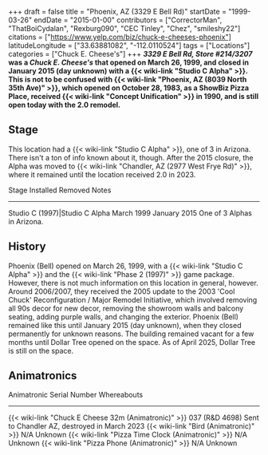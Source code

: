 +++
draft = false
title = "Phoenix, AZ (3329 E Bell Rd)"
startDate = "1999-03-26"
endDate = "2015-01-00"
contributors = ["CorrectorMan", "ThatBoiCydalan", "Rexburg090", "CEC Tinley", "Chez", "smileshy22"]
citations = ["https://www.yelp.com/biz/chuck-e-cheeses-phoenix"]
latitudeLongitude = ["33.63881082", "-112.0110524"]
tags = ["Locations"]
categories = ["Chuck E. Cheese's"]
+++
***3329 E Bell Rd, Store #214/3207* was a *Chuck E. Cheese's* that opened on March 26, 1999, and closed in January 2015 (day unknown) with a {{< wiki-link "Studio C Alpha" >}}.
This is not to be confused with {{< wiki-link "Phoenix, AZ (8039 North 35th Ave)" >}}, which opened on October 28, 1983, as a ShowBiz Pizza Place, received {{< wiki-link "Concept Unification" >}} in 1990, and is still open today with the 2.0 remodel.**

## Stage

This location had a {{< wiki-link "Studio C Alpha" >}}, one of 3 in Arizona. There isn't a ton of info known about it, though. After the 2015 closure, the Alpha was moved to {{< wiki-link "Chandler, AZ (2977 West Frye Rd)" >}}, where it remained until the location received 2.0 in 2023.

  Stage                             Installed    Removed        Notes
  --------------------------------- ------------ -------------- -----------------------------
  Studio C (1997)|Studio C Alpha   March 1999   January 2015   One of 3 Alphas in Arizona.

## History

Phoenix (Bell) opened on March 26, 1999, with a {{< wiki-link "Studio C Alpha" >}} and the {{< wiki-link "Phase 2 (1997)" >}} game package. However, there is not much information on this location in general, however. Around 2006/2007, they received the 2005 update to the 2003 'Cool Chuck' Reconfiguration / Major Remodel Initiative, which involved removing all 90s decor for new decor, removing the showroom walls and balcony seating, adding purple walls, and changing the exterior. Phoenix (Bell) remained like this until January 2015 (day unknown), when they closed permanently for unknown reasons. The building remained vacant for a few months until Dollar Tree opened on the space. As of April 2025, Dollar Tree is still on the space.

## Animatronics

  Animatronic                                                Serial Number    Whereabouts
  ---------------------------------------------------------- ---------------- ----------------------------------------------
  {{< wiki-link "Chuck E Cheese 32m (Animatronic)" >}}   037 (R&D 4698)   Sent to Chandler AZ, destroyed in March 2023
  {{< wiki-link "Bird (Animatronic)" >}}                 N/A              Unknown
  {{< wiki-link "Pizza Time Clock (Animatronic)" >}}     N/A              Unknown
  {{< wiki-link "Pizza Phone (Animatronic)" >}}          N/A              Unknown
